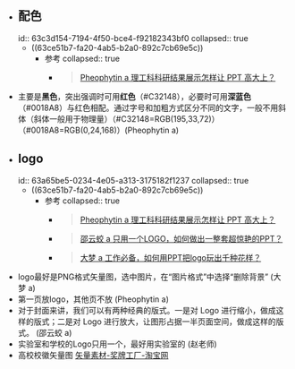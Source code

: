 - ## 配色
  id:: 63c3d154-7194-4f50-bce4-f92182343bf0
  collapsed:: true
	- ((63ce51b7-fa20-4ab5-b2a0-892c7cb69e5c))
		- 参考
		  collapsed:: true
			- >[Pheophytin a 理工科科研结果展示怎样让 PPT 高大上？](https://www.zhihu.com/question/37422718/answer/607404904)
- 主要是**黑色**，突出强调时可用**红色**（\#C32148），必要时可用**深蓝色**（\#0018A8）与红色相配。通过字号和加粗方式区分不同的文字，一般不用斜体（斜体一般用于物理量）（\#C32148=RGB(195,33,72)）（\#0018A8=RGB(0,24,168)）(Pheophytin a)
- ## logo
  id:: 63a65be5-0234-4e05-a313-3175182f1237
  collapsed:: true
	- ((63ce51b7-fa20-4ab5-b2a0-892c7cb69e5c))
		- 参考
		  collapsed:: true
			- >[Pheophytin a 理工科科研结果展示怎样让 PPT 高大上？](https://www.zhihu.com/question/37422718/answer/607404904)
			- >[邵云蛟 a 只用一个LOGO，如何做出一整套超惊艳的PPT？](https://zhuanlan.zhihu.com/p/90583343)
			- >[大梦 a 工作必备，如何用PPT把logo玩出千种花样？](https://zhuanlan.zhihu.com/p/32759562)
- logo最好是PNG格式矢量图，选中图片，在“图片格式”中选择“删除背景” (大梦 a)
- 第一页放logo，其他页不放 (Pheophytin a)
- 对于封面来讲，我们可以有两种经典的版式。一是对 Logo 进行缩小，做成这样的版式；二是对 Logo 进行放大，让图形占据一半页面空间，做成这样的版式。 (邵云蛟 a)
- 实验室和学校的Logo只用一个，最好用实验室的 (赵老师)
- 高校校徽矢量图 [矢量素材-奖牌工厂-淘宝网](https://dg88888.taobao.com/category-380423578.htm?spm=a1z10.3-c.w4010-6403344095.18.68993b14WvphRU&search=y&catName=%CA%B8%C1%BF%CB%D8%B2%C4#bd)